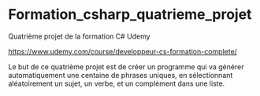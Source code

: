 # Formation_csharp_quatrieme_projet

Quatrième projet de la formation C# Udemy

https://www.udemy.com/course/developpeur-cs-formation-complete/

Le but de ce quatrième projet est de créer un programme qui va générer automatiquement une centaine de phrases uniques, en sélectionnant aléatoirement un sujet, un verbe, et un complément dans une liste.
